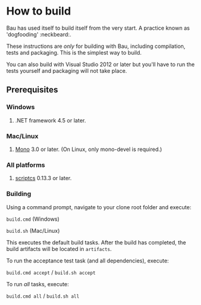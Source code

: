 # How to build

Bau has used itself to build itself from the very start. A practice known as 'dogfooding' :neckbeard:.

These instructions are *only* for building with Bau, including compilation, tests and packaging. This is the simplest way to build.

You can also build with Visual Studio 2012 or later but you'll have to run the tests yourself and packaging will not take place.

## Prerequisites

### Windows

1. .NET framework 4.5 or later.

### Mac/Linux

1. [Mono](http://www.mono-project.com/download/) 3.0 or later. (On Linux, only mono-devel is required.)

### All platforms

1. [scriptcs](https://github.com/scriptcs/scriptcs/wiki/Installation) 0.13.3 or later.

### Building

Using a command prompt, navigate to your clone root folder and execute:

`build.cmd` (Windows)

`build.sh` (Mac/Linux) 

This executes the default build tasks. After the build has completed, the build artifacts will be located in `artifacts`.

To run the acceptance test task (and all dependencies), execute:

`build.cmd accept` / `build.sh accept`

To run *all* tasks, execute:

`build.cmd all` / `build.sh all`
